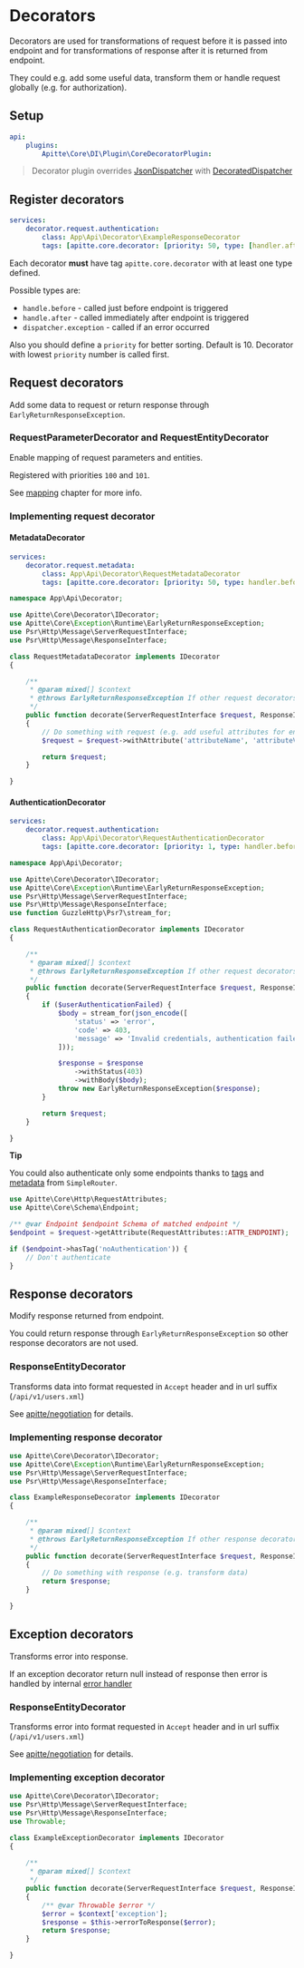 # Decorators

Decorators are used for transformations of request before it is passed into endpoint and
for transformations of response after it is returned from endpoint.

They could e.g. add some useful data, transform them or handle request globally (e.g. for authorization).

## Setup

```yaml
api:
    plugins:
        Apitte\Core\DI\Plugin\CoreDecoratorPlugin:
```

> Decorator plugin overrides [JsonDispatcher](dispatcher.md#jsondispatcher) with [DecoratedDispatcher](dispatcher.md#decorateddispatcher)

## Register decorators

```yaml
services:
    decorator.request.authentication:
        class: App\Api\Decorator\ExampleResponseDecorator
        tags: [apitte.core.decorator: [priority: 50, type: [handler.after, dispatcher.exception]]]
```

Each decorator **must** have tag `apitte.core.decorator` with at least one type defined. 

Possible types are:
- `handle.before` - called just before endpoint is triggered
- `handle.after` - called immediately after endpoint is triggered
- `dispatcher.exception` - called if an error occurred 

Also you should define a `priority` for better sorting. Default is 10.
Decorator with lowest `priority` number is called first.

## Request decorators

Add some data to request or return response through `EarlyReturnResponseException`.

### RequestParameterDecorator and RequestEntityDecorator

Enable mapping of request parameters and entities.

Registered with priorities `100` and `101`.

See [mapping](mapping.md) chapter for more info.

### Implementing request decorator

#### MetadataDecorator

```yaml
services:
    decorator.request.metadata:
        class: App\Api\Decorator\RequestMetadataDecorator
        tags: [apitte.core.decorator: [priority: 50, type: handler.before]]
```


```php
namespace App\Api\Decorator;

use Apitte\Core\Decorator\IDecorator;
use Apitte\Core\Exception\Runtime\EarlyReturnResponseException;
use Psr\Http\Message\ServerRequestInterface;
use Psr\Http\Message\ResponseInterface;

class RequestMetadataDecorator implements IDecorator
{

    /**
     * @param mixed[] $context
     * @throws EarlyReturnResponseException If other request decorators and also deeper layers (endpoint) should be skipped
     */
    public function decorate(ServerRequestInterface $request, ResponseInterface $response, array $context = []): ServerRequestInterface
    {
        // Do something with request (e.g. add useful attributes for endpoint)
        $request = $request->withAttribute('attributeName', 'attributeValue');

        return $request;
    }

}
```

#### AuthenticationDecorator

```yaml
services:
    decorator.request.authentication:
        class: App\Api\Decorator\RequestAuthenticationDecorator
        tags: [apitte.core.decorator: [priority: 1, type: handler.before]]
```

```php
namespace App\Api\Decorator;

use Apitte\Core\Decorator\IDecorator;
use Apitte\Core\Exception\Runtime\EarlyReturnResponseException;
use Psr\Http\Message\ServerRequestInterface;
use Psr\Http\Message\ResponseInterface;
use function GuzzleHttp\Psr7\stream_for;

class RequestAuthenticationDecorator implements IDecorator
{

    /**
     * @param mixed[] $context
     * @throws EarlyReturnResponseException If other request decorators and also deeper layers (endpoint) should be skipped
     */
    public function decorate(ServerRequestInterface $request, ResponseInterface $response, array $context = []): ServerRequestInterface
    {
        if ($userAuthenticationFailed) {
            $body = stream_for(json_encode([
                'status' => 'error',
                'code' => 403,
                'message' => 'Invalid credentials, authentication failed.'
            ]));

            $response = $response
                ->withStatus(403)
                ->withBody($body);
            throw new EarlyReturnResponseException($response);
        }

        return $request;
    }

}
```

**Tip**

You could also authenticate only some endpoints thanks to [tags](endpoints.md#list-of-annotations) and [metadata](router.md#request-attributes) from `SimpleRouter`.

```php
use Apitte\Core\Http\RequestAttributes;
use Apitte\Core\Schema\Endpoint;

/** @var Endpoint $endpoint Schema of matched endpoint */
$endpoint = $request->getAttribute(RequestAttributes::ATTR_ENDPOINT);

if ($endpoint->hasTag('noAuthentication')) {
	// Don't authenticate
}
```

## Response decorators

Modify response returned from endpoint.

You could return response through `EarlyReturnResponseException` so other response decorators are not used.

### ResponseEntityDecorator

Transforms data into format requested in `Accept` header and in url suffix (`/api/v1/users.xml`)

See [apitte/negotiation](https://github.com/apitte/negotiation) for details.

### Implementing response decorator

```php
use Apitte\Core\Decorator\IDecorator;
use Apitte\Core\Exception\Runtime\EarlyReturnResponseException;
use Psr\Http\Message\ServerRequestInterface;
use Psr\Http\Message\ResponseInterface;

class ExampleResponseDecorator implements IDecorator
{

    /**
     * @param mixed[] $context
     * @throws EarlyReturnResponseException If other response decorators should be skipped
     */
    public function decorate(ServerRequestInterface $request, ResponseInterface $response, array $context = []): ?ResponseInterface
    {
        // Do something with response (e.g. transform data)
        return $response;
    }

}
```

## Exception decorators

Transforms error into response.

If an exception decorator return null instead of response then error is handled by internal [error handler](errors.md#error-handler)

### ResponseEntityDecorator

Transforms error into format requested in `Accept` header and in url suffix (`/api/v1/users.xml`)

See [apitte/negotiation](https://github.com/apitte/negotiation) for details.

### Implementing exception decorator

```php
use Apitte\Core\Decorator\IDecorator;
use Psr\Http\Message\ServerRequestInterface;
use Psr\Http\Message\ResponseInterface;
use Throwable;

class ExampleExceptionDecorator implements IDecorator
{
    
    /**
     * @param mixed[] $context
     */
    public function decorate(ServerRequestInterface $request, ResponseInterface $response, array $context = []): ?ResponseInterface
    {
        /** @var Throwable $error */
        $error = $context['exception'];
        $response = $this->errorToResponse($error);
        return $response;
    }

}

```
